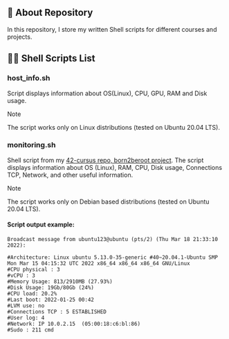 ## 📜 About Repository
In this repository, I store my written Shell scripts for different courses and projects.

## 👨‍💻 Shell Scripts List

### host_info.sh 

Script displays information about OS(Linux), CPU, GPU, RAM and Disk usage.
> [!Note]
> The script works only on Linux distributions (tested on Ubuntu 20.04 LTS).

### monitoring.sh 

Shell script from my [42-cursus repo, born2beroot project](https://github.com/dpetrosy/42-cursus/tree/master/01_born2beroot).
The script displays information about OS (Linux), RAM, CPU, Disk usage, Connections TCP, Network, and other useful information.
> [!Note]
> The script works only on Debian based distributions (tested on Ubuntu 20.04 LTS).

#### Script output example:

    Broadcast message from ubuntu123@ubuntu (pts/2) (Thu Mar 18 21:33:10 2022):
    
    #Architecture: Linux ubuntu 5.13.0-35-generic #40~20.04.1-Ubuntu SMP Mon Mar 15 04:15:32 UTC 2022 x86_64 x86_64 x86_64 GNU/Linux
    #CPU physical : 3
    #vCPU : 3
    #Memory Usage: 813/2910MB (27.93%)
    #Disk Usage: 19Gb/80Gb (24%)
    #CPU load: 20.2%
    #Last boot: 2022-01-25 00:42
    #LVM use: no
    #Connections TCP : 5 ESTABLISHED
    #User log: 4
    #Network: IP 10.0.2.15  (05:00:18:c6:bl:86)
    #Sudo : 211 cmd
